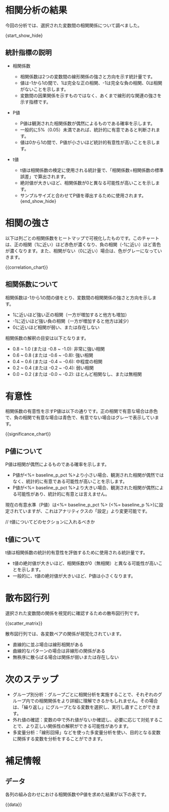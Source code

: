 # 相関分析の結果

今回の分析では、選択された変数間の相関関係について調べました。

<!-- 指標の説明をどの部分に入れるべきか考える -->

{start_show_hide}
## 統計指標の説明

* 相関係数
  * 相関係数は2つの変数間の線形関係の強さと方向を示す統計量です。
  * 値は-1から1の間で、1は完全な正の相関、-1は完全な負の相関、0は相関がないことを示します。
  * 変数間の因果関係を示すものではなく、あくまで線形的な関連の強さを示す指標です。

* P値
  * P値は観測された相関係数が偶然によるものである確率を示します。
  * 一般的に5%（0.05）未満であれば、統計的に有意であると判断されます。
  * 値は0から1の間で、P値が小さいほど統計的有意性が高いことを示します。

* t値
  * t値は相関係数の検定に使用される統計量で、「相関係数÷相関係数の標準誤差」で算出されます。
  * 絶対値が大きいほど、相関係数が0と異なる可能性が高いことを示します。
  * サンプルサイズと合わせてP値を導出するために使用されます。
{end_show_hide}

# 相関の強さ

以下は列ごとの相関係数をヒートマップで可視化したものです。このチャートは、正の相関（1に近い）ほど赤色が濃くなり、負の相関（-1に近い）ほど青色が濃くなります。また、相関がない（0に近い）場合は、色がグレーになっていきます。

{{correlation_chart}}

## 相関係数について

相関係数は-1から1の間の値をとり、変数間の相関関係の強さと方向を示します。

* 1に近いほど強い正の相関（一方が増加すると他方も増加）
* -1に近いほど強い負の相関（一方が増加すると他方は減少）
* 0に近いほど相関が弱い、または存在しない

相関係数の解釈の目安は以下となります。

* 0.8 ~ 1.0 (または -0.8 ~ -1.0): 非常に強い相関
* 0.6 ~ 0.8 (または -0.6 ~ -0.8): 強い相関
* 0.4 ~ 0.6 (または -0.4 ~ -0.6): 中程度の相関
* 0.2 ~ 0.4 (または -0.2 ~ -0.4): 弱い相関
* 0.0 ~ 0.2 (または -0.0 ~ -0.2): ほとんど相関なし、または無相関

# 有意性

相関係数の有意性を示すP値は以下の通りです。正の相関で有意な場合は赤色で、負の相関で有意な場合は青色で、有意でない場合はグレーで表示しています。

{{significance_chart}}

## P値について

P値は相関が偶然によるものである確率を示します。

* P値が<%= baseline_p_pct %>より小さい場合、観測された相関が偶然ではなく、統計的に有意である可能性が高いことを示します。
* P値が<%= baseline_p_pct %>より大きい場合、観測された相関が偶然による可能性があり、統計的に有意とは言えません。

現在の有意水準（P値）は<%= baseline_p_pct %> (<%= baseline_p %>)に設定されていますが、これはアナリティクスの「設定」より変更可能です。

// t値についてどのセクションに入れるべきか

## t値について

t値は相関係数の統計的有意性を評価するために使用される統計量です。

* t値の絶対値が大きいほど、相関係数が0（無相関）と異なる可能性が高いことを示します。
* 一般的に、t値の絶対値が大きいほど、P値は小さくなります。

# 散布図行列

選択された変数間の関係を視覚的に確認するための散布図行列です。

{{scatter_matrix}}

散布図行列では、各変数ペアの関係が視覚化されています。

* 直線的に並ぶ場合は線形相関がある
* 曲線的なパターンの場合は非線形の関係がある
* 無秩序に散らばる場合は関係が弱いまたは存在しない

# 次のステップ

* グループ別分析：グループごとに相関分析を実施することで、それぞれのグループ内での相関関係をより詳細に理解できるかもしれません。その場合は、「繰り返し」にグループとなる変数を選択し、実行し直すことができます。
* 外れ値の確認：変数の中で外れ値がないか確認し、必要に応じて対処することで、より正しい関係性の解釈ができる可能性があります。
* 多変量分析：「線形回帰」などを使った多変量分析を使い、目的となる変数に関係する変数を分析をすることができます。

# 補足情報

## データ

各列の組み合わせにおける相関係数やP値を求めた結果が以下の表です。

{{data}}